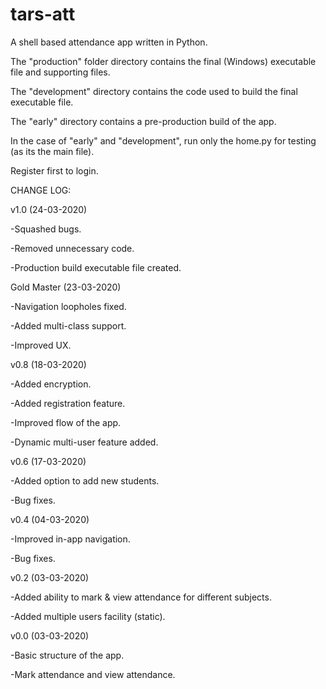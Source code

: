 # tars-att
A shell based attendance app written in Python.

The "production" folder directory contains the final (Windows) executable file and supporting files.

The "development" directory contains the code used to build the final executable file.

The "early" directory contains a pre-production build of the app.

In the case of "early" and "development", run only the home.py for testing (as its the main file).

Register first to login. 

CHANGE LOG:

v1.0 (24-03-2020)

-Squashed bugs.

-Removed unnecessary code.

-Production build executable file created.

Gold Master (23-03-2020)

-Navigation loopholes fixed.

-Added multi-class support.

-Improved UX.

v0.8 (18-03-2020)

-Added encryption.

-Added registration feature.

-Improved flow of the app.

-Dynamic multi-user feature added. 



v0.6 (17-03-2020)

-Added option to add new students.

-Bug fixes.


v0.4 (04-03-2020)

-Improved in-app navigation.

-Bug fixes.


v0.2 (03-03-2020)

-Added ability to mark & view attendance for different subjects.

-Added multiple users facility (static).


v0.0 (03-03-2020)

-Basic structure of the app.

-Mark attendance and view attendance.
